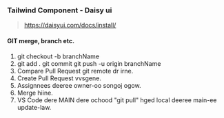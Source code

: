 ### Tailwind Component - Daisy ui

> https://daisyui.com/docs/install/

#### GIT merge, branch etc.

1. git checkout -b branchName
2. git add . git commit git push -u origin branchName
3. Compare Pull Request git remote dr irne.
4. Create Pull Request vvsgene.
5. Assignnees deeree owner-oo songoj ogow.
6. Merge hiine.
7. VS Code dere MAIN dere ochood "git pull" hged local deeree main-ee update-law.
